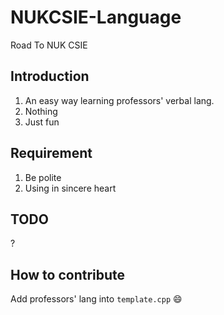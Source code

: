 # NUKCSIE-Language

Road To NUK CSIE

## Introduction
1. An easy way learning professors' verbal lang.
2. Nothing
3. Just fun

## Requirement
1. Be polite
2. Using in sincere heart

## TODO
?

## How to contribute
Add professors' lang into `template.cpp` :smile:
